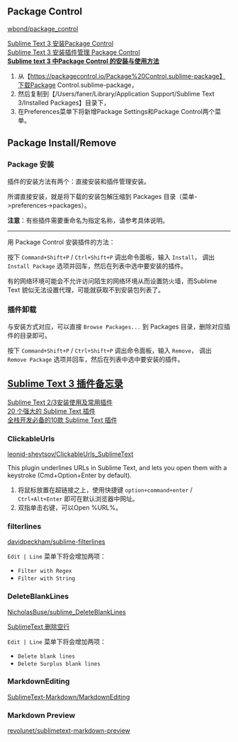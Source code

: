 
## Package Control
[wbond/package_control](https://github.com/wbond/package_control)

[Sublime Text 3 安装Package Control](http://www.cnblogs.com/luoshupeng/archive/2013/09/09/3310777.html)  
[Sublime Text 3 安装插件管理 Package Control](http://jingyan.baidu.com/article/d3b74d64a302631f77e609fa.html)  
[**Sublime text 3 中Package Control 的安装与使用方法**](http://devework.com/sublime-text-3-package-control.html)  

1. 从【https://packagecontrol.io/Package%20Control.sublime-package】下载Package Control.sublime-package，
2. 然后复制到【/Users/faner/Library/Application Support/Sublime Text 3/Installed Packages】目录下，
3. 在Preferences菜单下将新增Package Settings和Package Control两个菜单。

## Package Install/Remove
### Package 安装
插件的安装方法有两个：直接安装和插件管理安装。

所谓直接安装，就是将下载的安装包解压缩到 Packages 目录（菜单->preferences->packages）。

**注意**：有些插件需要重命名为指定名称，请参考具体说明。

---
用 Package Control 安装插件的方法：

按下 `Command+Shift+P` / `Ctrl+Shift+P` 调出命令面板，输入 `Install`， 调出 `Install Package` 选项并回车，然后在列表中选中要安装的插件。

有的网络环境可能会不允许访问陌生的网络环境从而设置防火墙，而Sublime Text 貌似无法设置代理，可能就获取不到安装包列表了。

### 插件卸载
与安装方式对应，可以直接 `Browse Packages...`  到 Packages 目录，删除对应插件的目录即可。

按下 `Command+Shift+P` / `Ctrl+Shift+P` 调出命令面板，输入 `Remove`， 调出 `Remove Package` 选项并回车，然后在列表中选中要安装的插件。

## [Sublime Text 3 插件备忘录](http://www.jianshu.com/p/9ee45b61b569)
[Sublime Text 2/3安装使用及常用插件](http://www.cnblogs.com/dudumao/p/4054086.html)  
[20 个强大的 Sublime Text 插件](http://www.oschina.net/translate/20-powerful-sublimetext-plugins)  
[全栈开发必备的10款 Sublime Text 插件](http://www.cnblogs.com/lhb25/p/10-essential-sublime-text-plugins.html)  

### ClickableUrls
[leonid-shevtsov/ClickableUrls_SublimeText](https://github.com/leonid-shevtsov/ClickableUrls_SublimeText)

This plugin underlines URLs in Sublime Text, and lets you open them with a keystroke (Cmd+Option+Enter by default).

1. 将鼠标放置在超链接之上，使用快捷键 `option+command+enter` / `Ctrl+Alt+Enter` 即可在默认浏览器中网址。  
2. 双指单击右键，可以Open %URL%。

### filterlines
[davidpeckham/sublime-filterlines](https://github.com/davidpeckham/sublime-filterlines)

`Edit | Line` 菜单下将会增加两项：

- `Filter with Regex`  
- `Filter with String`

### DeleteBlankLines
[NicholasBuse/sublime_DeleteBlankLines](https://github.com/NicholasBuse/sublime_DeleteBlankLines)

[SublimeText 删除空行](http://blog.sina.com.cn/s/blog_671c54fe0102vja7.html)

`Edit | Line` 菜单下将会增加两项：

- `Delete blank lines`  
- `Delete Surplus blank lines`

### MarkdownEditing
[SublimeText-Markdown/MarkdownEditing](https://github.com/SublimeText-Markdown/MarkdownEditing)

### Markdown Preview
[revolunet/sublimetext-markdown-preview](https://github.com/revolunet/sublimetext-markdown-preview)
